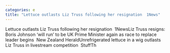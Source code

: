 ```yaml
---
categories: e
title: "Lettuce outlasts Liz Truss following her resignation  1News"
---
```

Lettuce outlasts Liz Truss following her resignation&nbsp;&nbsp;1NewsLiz Truss resigns: Boris Johnson ‘will run’ to be UK Prime Minister again as race to replace leader begins&nbsp;&nbsp;New Zealand HeraldUnrefrigerated lettuce in a wig outlasts Liz Truss in livestream competition&nbsp;&nbsp;StuffTh